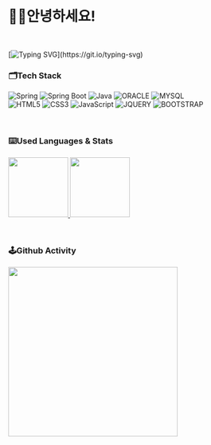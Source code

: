<h1>👋🌝안녕하세요!</h1>

<!--[![Typing SVG](https://readme-typing-svg.demolab.com?font=Pacifico&size=40&pause=1000&color=1665BB&repeat=false&width=435&height=110&lines=I+am+chobeebee!)](https://git.io/typing-svg)-->

<p>&#160;</p>

[![Typing SVG](https://readme-typing-svg.demolab.com?font=Pacifico&size=44&duration=2600&pause=1800&color=F6780E&repeat=true&random=true&width=440&height=120&lines=Welcome+to+my+Github!)](https://git.io/typing-svg)


### 🗂️Tech Stack
![Spring](https://img.shields.io/badge/-Spring-6DB33F?style=for-the-badge&logo=spring&logoColor=white)
![Spring Boot](https://img.shields.io/badge/-SpringBoot-6DB33F?style=for-the-badge&logo=springboot&logoColor=white)
![Java](https://img.shields.io/badge/-Java-ED8B00?style=for-the-badge&logo=java&logoColor=white)
![ORACLE](https://img.shields.io/badge/-Oracle-F80000?style=for-the-badge&logo=oracle&logoColor=white)
![MYSQL](https://img.shields.io/badge/-MySQL-005C84?style=for-the-badge&logo=mysql&logoColor=white) <br>
![HTML5](https://img.shields.io/badge/-HTML5-E34F26?style=for-the-badge&logo=html5&logoColor=white)
![CSS3](https://img.shields.io/badge/-CSS3-1572B6?style=for-the-badge&logo=css3&logoColor=white)
![JavaScript](https://img.shields.io/badge/-JavaScript-F7DF1E?style=for-the-badge&logo=javascript&logoColor=white)
![JQUERY](https://img.shields.io/badge/-jQuery-0769AD?style=for-the-badge&logo=jquery&logoColor=white)
![BOOTSTRAP](https://img.shields.io/badge/-Bootstrap-563D7C?style=for-the-badge&logo=bootstrap&logoColor=white)

<p>&#160;</p>

<!-- <h3>💡 My Most Used Languages 💡</h3> -->
### ⌨️Used Languages & Stats
<a href="https://github.com/chobeebee">
  <img height="120" src="https://github-readme-stats.vercel.app/api/top-langs/?username=chobeebee&layout=compact&show_icons=true&show_owner=false" />
</a>

<a href="https://github.com/chobeebee">
  <img height="120" src="https://github-readme-stats.vercel.app/api?username=chobeebee&theme=vue&hide=issues,prs" />
</a>

<p>&#160;</p>

### 🕹️Github Activity
<a href="https://github.com/chobeebee">
  <img src="https://render.gitanimals.org/farms/chobeebee" height="340" />
</a>






<!--
**chobeebee/chobeebee** is a ✨ _special_ ✨ repository because its `README.md` (this file) appears on your GitHub profile.

Here are some ideas to get you started:

- 🔭 I’m currently working on ...
- 🌱 I’m currently learning ...
- 👯 I’m looking to collaborate on ...
- 🤔 I’m looking for help with ...
- 💬 Ask me about ...
- 📫 How to reach me: ...
- 😄 Pronouns: ...
- ⚡ Fun fact: ...
-->
